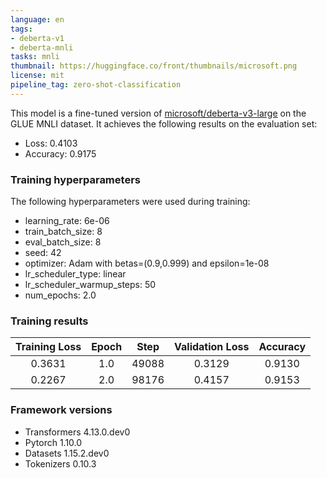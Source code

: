 ```yaml
---
language: en
tags: 
- deberta-v1
- deberta-mnli
tasks: mnli
thumbnail: https://huggingface.co/front/thumbnails/microsoft.png
license: mit
pipeline_tag: zero-shot-classification
---
```


This model is a fine-tuned version of [microsoft/deberta-v3-large](https://huggingface.co/microsoft/deberta-v3-large) on the GLUE MNLI dataset.
It achieves the following results on the evaluation set:
- Loss: 0.4103
- Accuracy: 0.9175
### Training hyperparameters

The following hyperparameters were used during training:
- learning_rate: 6e-06
- train_batch_size: 8
- eval_batch_size: 8
- seed: 42
- optimizer: Adam with betas=(0.9,0.999) and epsilon=1e-08
- lr_scheduler_type: linear
- lr_scheduler_warmup_steps: 50
- num_epochs: 2.0

### Training results

| Training Loss | Epoch | Step  | Validation Loss | Accuracy |
|:-------------:|:-----:|:-----:|:---------------:|:--------:|
| 0.3631        | 1.0   | 49088 | 0.3129          | 0.9130   |
| 0.2267        | 2.0   | 98176 | 0.4157          | 0.9153   |


### Framework versions

- Transformers 4.13.0.dev0
- Pytorch 1.10.0
- Datasets 1.15.2.dev0
- Tokenizers 0.10.3
